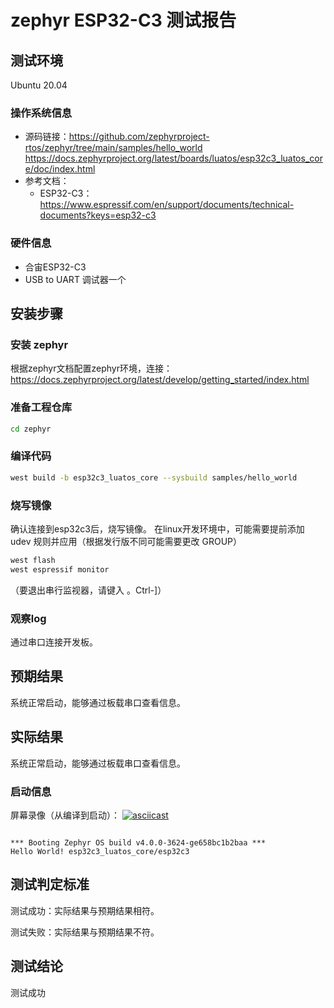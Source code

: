 # zephyr ESP32-C3 测试报告

## 测试环境
Ubuntu 20.04
### 操作系统信息

- 源码链接：https://github.com/zephyrproject-rtos/zephyr/tree/main/samples/hello_world
            https://docs.zephyrproject.org/latest/boards/luatos/esp32c3_luatos_core/doc/index.html
- 参考文档：
    - ESP32-C3：https://www.espressif.com/en/support/documents/technical-documents?keys=esp32-c3

### 硬件信息

- 合宙ESP32-C3
- USB to UART 调试器一个

## 安装步骤

### 安装 zephyr
根据zephyr文档配置zephyr环境，连接：https://docs.zephyrproject.org/latest/develop/getting_started/index.html

### 准备工程仓库
```bash
cd zephyr
```
### 编译代码
```bash
west build -b esp32c3_luatos_core --sysbuild samples/hello_world
```

### 烧写镜像

确认连接到esp32c3后，烧写镜像。
在linux开发环境中，可能需要提前添加 udev 规则并应用（根据发行版不同可能需要更改 GROUP）
```bash
west flash
west espressif monitor
```
（要退出串行监视器，请键入 。Ctrl-]）

### 观察log

通过串口连接开发板。

## 预期结果

系统正常启动，能够通过板载串口查看信息。

## 实际结果

系统正常启动，能够通过板载串口查看信息。

### 启动信息
屏幕录像（从编译到启动）：
[![asciicast](https://asciinema.org/a/NWBb9aYkRNBGzoq83srOwMxg5.svg)](https://asciinema.org/a/NWBb9aYkRNBGzoq83srOwMxg5)
```log

*** Booting Zephyr OS build v4.0.0-3624-ge658bc1b2baa ***
Hello World! esp32c3_luatos_core/esp32c3

```

## 测试判定标准

测试成功：实际结果与预期结果相符。

测试失败：实际结果与预期结果不符。

## 测试结论

测试成功